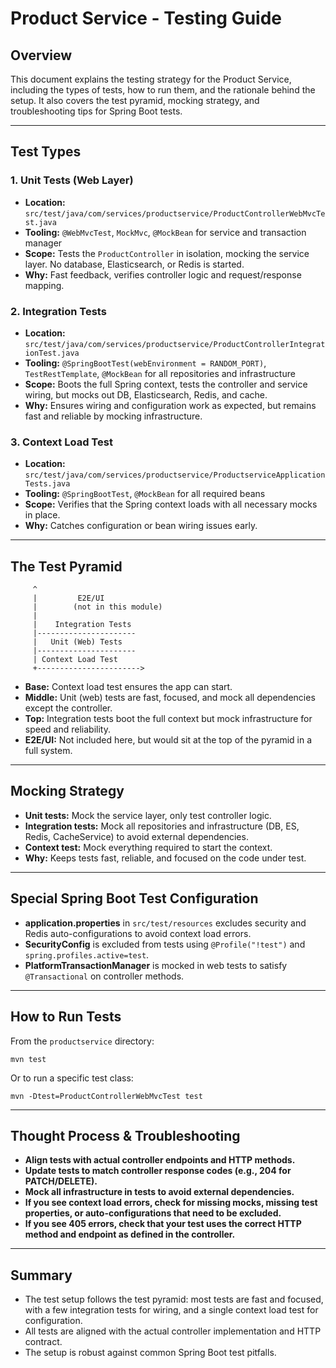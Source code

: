 # Product Service - Testing Guide

## Overview
This document explains the testing strategy for the Product Service, including the types of tests, how to run them, and the rationale behind the setup. It also covers the test pyramid, mocking strategy, and troubleshooting tips for Spring Boot tests.

---

## Test Types

### 1. Unit Tests (Web Layer)
- **Location:** `src/test/java/com/services/productservice/ProductControllerWebMvcTest.java`
- **Tooling:** `@WebMvcTest`, `MockMvc`, `@MockBean` for service and transaction manager
- **Scope:** Tests the `ProductController` in isolation, mocking the service layer. No database, Elasticsearch, or Redis is started.
- **Why:** Fast feedback, verifies controller logic and request/response mapping.

### 2. Integration Tests
- **Location:** `src/test/java/com/services/productservice/ProductControllerIntegrationTest.java`
- **Tooling:** `@SpringBootTest(webEnvironment = RANDOM_PORT)`, `TestRestTemplate`, `@MockBean` for all repositories and infrastructure
- **Scope:** Boots the full Spring context, tests the controller and service wiring, but mocks out DB, Elasticsearch, Redis, and cache.
- **Why:** Ensures wiring and configuration work as expected, but remains fast and reliable by mocking infrastructure.

### 3. Context Load Test
- **Location:** `src/test/java/com/services/productservice/ProductserviceApplicationTests.java`
- **Tooling:** `@SpringBootTest`, `@MockBean` for all required beans
- **Scope:** Verifies that the Spring context loads with all necessary mocks in place.
- **Why:** Catches configuration or bean wiring issues early.

---

## The Test Pyramid

```
     ^
     |         E2E/UI
     |        (not in this module)
     |
     |    Integration Tests
     |----------------------
     |   Unit (Web) Tests
     |----------------------
     | Context Load Test
     +----------------------->
```
- **Base:** Context load test ensures the app can start.
- **Middle:** Unit (web) tests are fast, focused, and mock all dependencies except the controller.
- **Top:** Integration tests boot the full context but mock infrastructure for speed and reliability.
- **E2E/UI:** Not included here, but would sit at the top of the pyramid in a full system.

---

## Mocking Strategy
- **Unit tests:** Mock the service layer, only test controller logic.
- **Integration tests:** Mock all repositories and infrastructure (DB, ES, Redis, CacheService) to avoid external dependencies.
- **Context test:** Mock everything required to start the context.
- **Why:** Keeps tests fast, reliable, and focused on the code under test.

---

## Special Spring Boot Test Configuration
- **application.properties** in `src/test/resources` excludes security and Redis auto-configurations to avoid context load errors.
- **SecurityConfig** is excluded from tests using `@Profile("!test")` and `spring.profiles.active=test`.
- **PlatformTransactionManager** is mocked in web tests to satisfy `@Transactional` on controller methods.

---

## How to Run Tests

From the `productservice` directory:

```
mvn test
```

Or to run a specific test class:

```
mvn -Dtest=ProductControllerWebMvcTest test
```

---

## Thought Process & Troubleshooting
- **Align tests with actual controller endpoints and HTTP methods.**
- **Update tests to match controller response codes (e.g., 204 for PATCH/DELETE).**
- **Mock all infrastructure in tests to avoid external dependencies.**
- **If you see context load errors, check for missing mocks, missing test properties, or auto-configurations that need to be excluded.**
- **If you see 405 errors, check that your test uses the correct HTTP method and endpoint as defined in the controller.**

---

## Summary
- The test setup follows the test pyramid: most tests are fast and focused, with a few integration tests for wiring, and a single context load test for configuration.
- All tests are aligned with the actual controller implementation and HTTP contract.
- The setup is robust against common Spring Boot test pitfalls. 